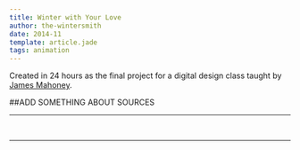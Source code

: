 ```yaml
---
title: Winter with Your Love
author: the-wintersmith
date: 2014-11
template: article.jade
tags: animation
---
```


Created in 24 hours as the final project for a digital design class taught by [James Mahoney](http://www.jamesmahoney.net/).  

##ADD SOMETHING ABOUT SOURCES 

---
<div class="youtube" id="Fg-Mnc_k1-Y"></div><br>
  
---